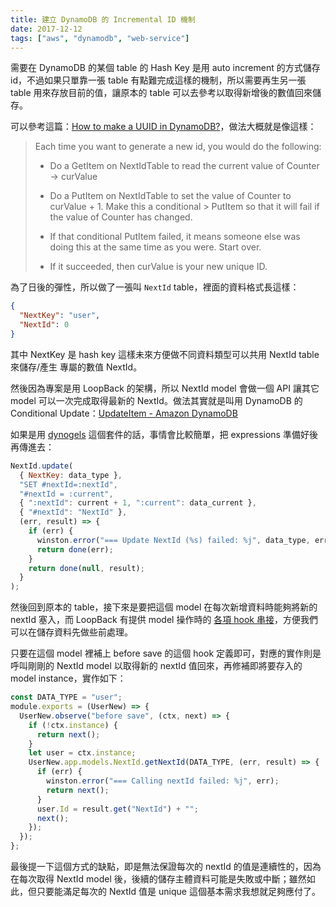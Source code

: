 ```yaml
---
title: 建立 DynamoDB 的 Incremental ID 機制
date: 2017-12-12
tags: ["aws", "dynamodb", "web-service"]
---
```


需要在 DynamoDB 的某個 table 的 Hash Key 是用 auto increment 的方式儲存 id，不過如果只單靠一張 table 有點難完成這樣的機制，所以需要再生另一張 table 用來存放目前的值，讓原本的 table 可以去參考以取得新增後的數值回來儲存。

可以參考這篇：[How to make a UUID in DynamoDB?](https://stackoverflow.com/a/24346125)，做法大概就是像這樣：

> Each time you want to generate a new id, you would do the following:
>
> - Do a GetItem on NextIdTable to read the current value of Counter → curValue
>
> - Do a PutItem on NextIdTable to set the value of Counter to curValue + 1. Make this a conditional > PutItem so that it will fail if the value of Counter has changed.
>
> - If that conditional PutItem failed, it means someone else was doing this at the same time as you were. Start over.
>
> - If it succeeded, then curValue is your new unique ID.

為了日後的彈性，所以做了一張叫 `NextId` table，裡面的資料格式長這樣：

```json
{
  "NextKey": "user",
  "NextId": 0
}
```

其中 NextKey 是 hash key 這樣未來方便做不同資料類型可以共用 NextId table 來儲存/產生 專屬的數值 NextId。

然後因為專案是用 LoopBack 的架構，所以 NextId model 會做一個 API 讓其它 model 可以一次完成取得最新的 NextId。做法其實就是叫用 DynamoDB 的 Conditional Update：[UpdateItem - Amazon DynamoDB](https://docs.aws.amazon.com/amazondynamodb/latest/APIReference/API_UpdateItem.html)

如果是用 [dynogels](https://github.com/clarkie/dynogels) 這個套件的話，事情會比較簡單，把 expressions 準備好後再傳進去：

```javascript
NextId.update(
  { NextKey: data_type },
  "SET #nextId=:nextId",
  "#nextId = :current",
  { ":nextId": current + 1, ":current": data_current },
  { "#nextId": "NextId" },
  (err, result) => {
    if (err) {
      winston.error("=== Update NextId (%s) failed: %j", data_type, err);
      return done(err);
    }
    return done(null, result);
  }
);
```

然後回到原本的 table，接下來是要把這個 model 在每次新增資料時能夠將新的 nextId 塞入，而 LoopBack 有提供 model 操作時的 [各項 hook 串接](https://loopback.io/doc/en/lb2/Operation-hooks.html)，方便我們可以在儲存資料先做些前處理。

只要在這個 model 裡補上 before save 的這個 hook 定義即可，對應的實作則是呼叫剛剛的 NextId model 以取得新的 nextId 值回來，再修補即將要存入的 model instance，實作如下：

```javascript
const DATA_TYPE = "user";
module.exports = (UserNew) => {
  UserNew.observe("before save", (ctx, next) => {
    if (!ctx.instance) {
      return next();
    }
    let user = ctx.instance;
    UserNew.app.models.NextId.getNextId(DATA_TYPE, (err, result) => {
      if (err) {
        winston.error("=== Calling nextId failed: %j", err);
        return next();
      }
      user.Id = result.get("NextId") + "";
      next();
    });
  });
};
```

最後提一下這個方式的缺點，即是無法保證每次的 nextId 的值是連續性的，因為在每次取得 NextId model 後，後續的儲存主體資料可能是失敗或中斷；雖然如此，但只要能滿足每次的 NextId 值是 unique 這個基本需求我想就足夠應付了。
